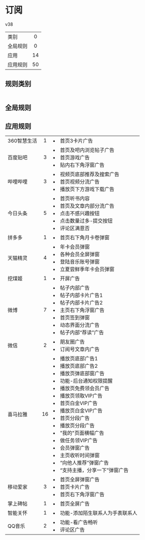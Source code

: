 # 订阅

v38

|||
| - |:-:|
|类别|0|
|全局规则|0|
|应用|14|
|应用规则|50|

## 规则类别

|||
| - |:-:|


## 全局规则



## 应用规则

||||
| - |:-:|-|
|360智慧生活|1|<li>首页3卡片广告|
|百度贴吧|3|<li>首页及吧内浏览帖子广告<li>首页游戏广告<li>贴内右下角浮窗广告|
|哔哩哔哩|3|<li>视频页底部推荐及搜索广告<li>首页视频分流广告<li>播放页下方游戏下载广告|
|今日头条|5|<li>首页听书内容<li>首页及文章内部分流广告<li>点击不感兴趣按钮<li>点击数量过多-提交按钮<li>评论区满意否|
|拼多多|1|<li>首页右下角月卡卷弹窗|
|天猫精灵|4|<li>年卡会员弹窗<li>各种会员全屏弹窗<li>登陆音乐账号弹窗<li>立夏尝鲜季年卡会员弹窗|
|挖煤姬|1|<li>开屏广告|
|微博|7|<li>帖子内部广告<li>帖子内部卡片广告1<li>帖子内部卡片广告2<li>主页右下角浮窗广告<li>首页签到弹窗<li>动态界面分流广告<li>帖子内部“荐读”广告|
|微信|2|<li>朋友圈广告<li>订阅号文章内广告|
|喜马拉雅|16|<li>播放页底部广告1<li>播放页底部广告2<li>播放页弹底部窗广告<li>功能-后台通知权限提醒<li>播放页免费领会员广告<li>播放页领取VIP广告<li>首页白金VIP广告<li>播放页白金VIP广告<li>首页分段广告<li>播放页分段广告<li>"我的"页面横幅广告<li>做任务领VIP广告<li>会员弹窗广告<li>主页收听时间弹窗<li>“向他人推荐”弹窗广告<li>“支持主播，分享一下”弹窗广告|
|移动爱家|3|<li>首页全屏弹窗广告<li>首页卡片广告<li>首页右下角浮窗广告|
|掌上碑帖|1|<li>首页全屏广告|
|智能关怀|1|<li>功能-添加陌生联系人为手表联系人|
|QQ音乐|2|<li>功能-看广告畅听<li>评论区广告|
